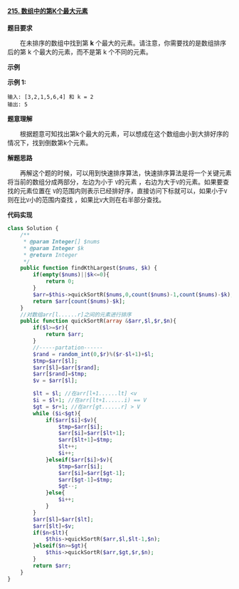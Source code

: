 #### [215. 数组中的第K个最大元素](https://leetcode-cn.com/problems/kth-largest-element-in-an-array/)

**题目要求**

&emsp;&emsp;在未排序的数组中找到第 **k** 个最大的元素。请注意，你需要找的是数组排序后的第 k 个最大的元素，而不是第 k 个不同的元素。

**示例**

**示例 1:**

```
输入: [3,2,1,5,6,4] 和 k = 2
输出: 5
```

**题意理解**

&emsp;&emsp;根据题意可知找出第k个最大的元素，可以想成在这个数组由小到大排好序的情况下，找到倒数第k个元素。

**解题思路**

&emsp;&emsp;再解这个题的时候，可以用到快速排序算法，快速排序算法是将一个关键元素将当前的数组分成两部分，左边为小于 `V`的元素 ，右边为大于`V`的元素。如果要查找的元素位置在 `V`的范围内则表示已经排好序，直接访问下标就可以，如果小于`V`则在比`V`小的范围内查找 ，如果比`V`大则在右半部分查找。

**代码实现**

```PHP
class Solution {
    /**
     * @param Integer[] $nums
     * @param Integer $k
     * @return Integer
     */
    public function findKthLargest($nums, $k) {
        if(empty($nums)||$k<=0){
            return 0;
        }
        $arr=$this->quickSortR($nums,0,count($nums)-1,count($nums)-$k);
        return $arr[count($nums)-$k];
    }
    //对数组arr[l......r]之间的元素进行排序
    public function quickSortR(array &$arr,$l,$r,$n){
        if($l>=$r){
            return $arr;
        }
        //-----partation------
        $rand = random_int(0,$r)%($r-$l+1)+$l;
        $tmp=$arr[$l];
        $arr[$l]=$arr[$rand];
        $arr[$rand]=$tmp;
        $v = $arr[$l];

        $lt = $l; //在arr[l+1......lt] <v
        $i = $l+1; //在arr[lt+1......i) == V
        $gt = $r+1; //在arr[gt......r] > V
        while ($i<$gt){
            if($arr[$i]<$v){
                $tmp=$arr[$i];
                $arr[$i]=$arr[$lt+1];
                $arr[$lt+1]=$tmp;
                $lt++;
                $i++;
            }elseif($arr[$i]>$v){
                $tmp=$arr[$i];
                $arr[$i]=$arr[$gt-1];
                $arr[$gt-1]=$tmp;
                $gt--;
            }else{
                $i++;
            }
        }
        $arr[$l]=$arr[$lt];
        $arr[$lt]=$v;
        if($n<$lt){
            $this->quickSortR($arr,$l,$lt-1,$n);
        }elseif($n>=$gt){
            $this->quickSortR($arr,$gt,$r,$n);
        }
        return $arr;
    }
}
```

